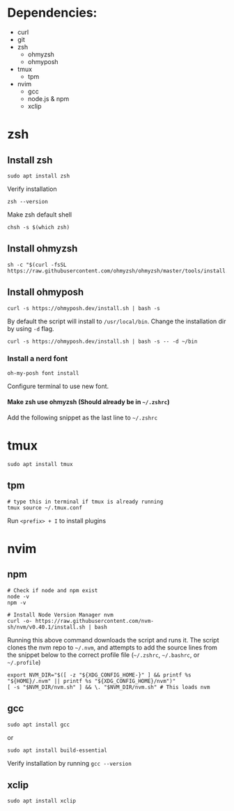 # Dependencies:
- curl
- git
- zsh
  - ohmyzsh
  - ohmyposh
- tmux
  - tpm
- nvim
  - gcc
  - node.js & npm
  - xclip

# zsh

## Install zsh
 
```
sudo apt install zsh
```

Verify installation
```
zsh --version
```

Make zsh default shell
```
chsh -s $(which zsh)
```

## Install ohmyzsh

```
sh -c "$(curl -fsSL https://raw.githubusercontent.com/ohmyzsh/ohmyzsh/master/tools/install.sh)"
```

## Install ohmyposh

```
curl -s https://ohmyposh.dev/install.sh | bash -s
```

By default the script will install to `/usr/local/bin`. Change the installation dir by using `-d` flag.

```
curl -s https://ohmyposh.dev/install.sh | bash -s -- -d ~/bin
```


### Install a nerd font

```
oh-my-posh font install
```

Configure terminal to use new font.

#### Make zsh use ohmyzsh (Should already be in `~/.zshrc`)
Add the following snippet as the last line to `~/.zshrc`

# tmux

```
sudo apt install tmux
```

## tpm

```
# type this in terminal if tmux is already running
tmux source ~/.tmux.conf
```

Run `<prefix> + I` to install plugins

# nvim

## npm
```
# Check if node and npm exist
node -v
npm -v
```

```
# Install Node Version Manager nvm 
curl -o- https://raw.githubusercontent.com/nvm-sh/nvm/v0.40.1/install.sh | bash
```

Running this above command downloads the script and runs it. The script clones the nvm repo to `~/.nvm`, and attempts to add the source lines from the snippet below to the correct profile file (`~/.zshrc`, `~/.bashrc`, or `~/.profile`)

```
export NVM_DIR="$([ -z "${XDG_CONFIG_HOME-}" ] && printf %s "${HOME}/.nvm" || printf %s "${XDG_CONFIG_HOME}/nvm")"
[ -s "$NVM_DIR/nvm.sh" ] && \. "$NVM_DIR/nvm.sh" # This loads nvm
```

## gcc

```
sudo apt install gcc
```
or 
```
sudo apt install build-essential
```

Verify installation by running `gcc --version`

## xclip

```
sudo apt install xclip
```

